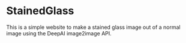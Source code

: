 # StainedGlass

This is a simple website to make a stained glass image out of a normal image using the DeepAI image2image API.
